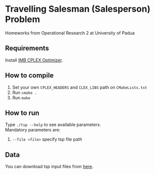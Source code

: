 # Travelling Salesman (Salesperson) Problem
Homeworks from Operational Research 2 at University of Padua
## Requirements
Install [IMB CPLEX Optimizer](https://www.ibm.com/analytics/cplex-optimizer).
## How to compile
1. Set your own `CPLEX_HEADERS` and `CLEX_LIBS` path on `CMakeLists.txt`
2. Run `cmake .`
3. Run `make`
## How to run
Type `./tsp --help` to see available parameters.  
Mandatory parameters are:
1. `--file <file>` specify tsp file path
## Data
You can download tsp input files from [here](http://comopt.ifi.uni-heidelberg.de/software/TSPLIB95/tsp/).